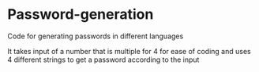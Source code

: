 # Password-generation
Code for generating passwords in different languages

It takes input of a number that is multiple for 4 for ease of coding and uses 4 different strings to get a password according to the input
